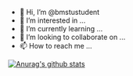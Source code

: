 - 👋 Hi, I’m @bmstustudent
- 👀 I’m interested in ...
- 🌱 I’m currently learning ...
- 💞️ I’m looking to collaborate on ...
- 📫 How to reach me ...


[![Anurag's github stats](https://github-readme-stats.vercel.app/api?username=bmstustudent)](https://github.com/bmstustudent/github-readme-stats)
<!---
bmstustudent/bmstustudent is a ✨ special ✨ repository because its `README.md` (this file) appears on your GitHub profile.
You can click the Preview link to take a look at your changes.
--->
